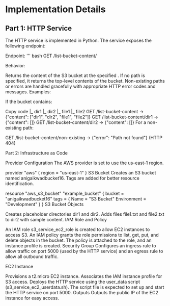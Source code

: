 # Implementation Details <br>
## Part 1: HTTP Service
The HTTP service is implemented in Python. The service exposes the following endpoint:

Endpoint:
''' bash
GET /list-bucket-content/<path>

Behavior:

Returns the content of the S3 bucket at the specified <path>.
If no path is specified, it returns the top-level contents of the bucket.
Non-existing paths or errors are handled gracefully with appropriate HTTP error codes and messages.
Examples:

If the bucket contains:

Copy code
|_ dir1
|_ dir2
|_ file1
|_ file2
GET /list-bucket-content → {"content": ["dir1", "dir2", "file1", "file2"]}
GET /list-bucket-content/dir1 → {"content": []}
GET /list-bucket-content/dir2 → {"content": []}
For a non-existing path:

GET /list-bucket-content/non-existing → {"error": "Path not found"} (HTTP 404)

Part 2: Infrastructure as Code

Provider Configuration
The AWS provider is set to use the us-east-1 region.

provider "aws" {
  region = "us-east-1"
}
S3 Bucket
Creates an S3 bucket named anigaikwadbucket16. Tags are added for better resource identification.


resource "aws_s3_bucket" "example_bucket" {
  bucket = "anigaikwadbucket16" 
  tags = {
    Name        = "S3 Bucket"
    Environment = "Development"
  }
}
S3 Bucket Objects

Creates placeholder directories dir1 and dir2.
Adds files file1.txt and file2.txt to dir2 with sample content.
IAM Role and Policy

An IAM role s3_service_ec2_role is created to allow EC2 instances to access S3.
An IAM policy grants the role permissions to list, get, put, and delete objects in the bucket.
The policy is attached to the role, and an instance profile is created.
Security Group
Configures an ingress rule to allow traffic on port 5000 (used by the HTTP service) and an egress rule to allow all outbound traffic.

EC2 Instance

Provisions a t2.micro EC2 instance.
Associates the IAM instance profile for S3 access.
Deploys the HTTP service using the user_data script (s3_service_ec2_userdata.sh).
The script file is expected to set up and start the HTTP service on port 5000.
Outputs
Outputs the public IP of the EC2 instance for easy access.
